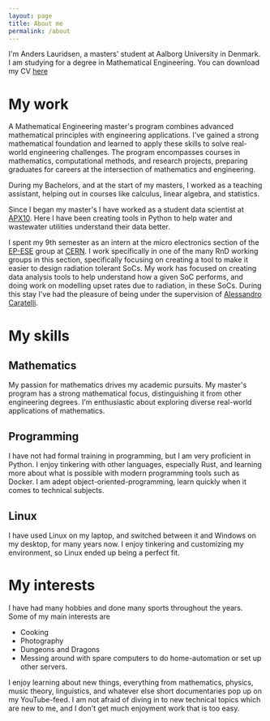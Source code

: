 ```yaml
---
layout: page
title: About me
permalink: /about
---
```


I'm Anders Lauridsen, a masters' student at Aalborg University in Denmark. I am studying for a degree in Mathematical Engineering. You can download my CV [here](/404.html)

# My work

A Mathematical Engineering master's program combines advanced mathematical principles with engineering applications. I've gained a strong mathematical foundation and learned to apply these skills to solve real-world engineering challenges. The program encompasses courses in mathematics, computational methods, and research projects, preparing graduates for careers at the intersection of mathematics and engineering.

During my Bachelors, and at the start of my masters, I worked as a teaching assistant, helping out in courses like calculus, linear algebra, and statistics.

Since I began my master's I have worked as a student data scientist at [APX10](https://apx10.com/). Here I have been creating tools in Python to help water and wastewater utilities understand their data better.

I spent my 9th semester as an intern at the micro electronics section of the [EP-ESE](https://ep-ese.web.cern.ch/) group at [CERN](https://home.cern/). I work specifically in one of the many RnD working groups in this section, specifically focusing on creating a tool to make it easier to design radiation tolerant SoCs. My work has focused on creating data analysis tools to help understand how a given SoC performs, and doing work on modelling upset rates due to radiation, in these SoCs. During this stay I've had the pleasure of being under the supervision of [Alessandro Caratelli](https://www.linkedin.com/in/caratelli/).

# My skills

## Mathematics
My passion for mathematics drives my academic pursuits. My master's program has a strong mathematical focus, distinguishing it from other engineering degrees. I'm enthusiastic about exploring diverse real-world applications of mathematics. 

## Programming
I have not had formal training in programming, but I am very proficient in Python. I enjoy tinkering with other languages, especially Rust, and learning more about what is possible with modern programming tools such as Docker. I am adept object-oriented-programming, learn quickly when it comes to technical subjects.

## Linux
I have used Linux on my laptop, and switched between it and Windows on my desktop, for many years now. I enjoy tinkering and customizing my environment, so Linux ended up being a perfect fit.

# My interests
I have had many hobbies and done many sports throughout the years. Some of my main interests are
- Cooking
- Photography
- Dungeons and Dragons
- Messing around with spare computers to do home-automation or set up other servers. 

I enjoy learning about new things, everything from mathematics, physics, music theory, linguistics, and whatever else short documentaries pop up on my YouTube-feed. I am not afraid of diving in to new technical topics which are new to me, and I don't get much enjoyment work that is too easy.